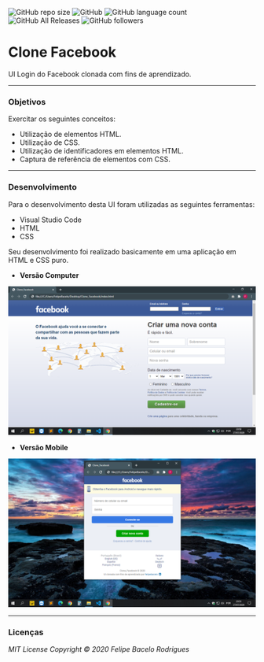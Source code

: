 ![GitHub repo size](https://img.shields.io/github/repo-size/felipebacelo/Clone_Facebook?style=for-the-badge)
![GitHub](https://img.shields.io/github/license/felipebacelo/Clone_Facebook?style=for-the-badge)
![GitHub language count](https://img.shields.io/github/languages/count/felipebacelo/Clone_Facebook?style=for-the-badge)
![GitHub All Releases](https://img.shields.io/github/downloads/felipebacelo/Clone_Facebook/total?style=for-the-badge)
![GitHub followers](https://img.shields.io/github/followers/felipebacelo?style=for-the-badge)

# Clone Facebook

UI Login do Facebook clonada com fins de aprendizado.
***
### Objetivos

Exercitar os seguintes conceitos:

* Utilização de elementos HTML.
* Utilização de CSS.
* Utilização de identificadores em elementos HTML.
* Captura de referência de elementos com CSS.
***
### Desenvolvimento

Para o desenvolvimento desta UI foram utilizadas as seguintes ferramentas:

* Visual Studio Code
* HTML
* CSS

Seu desenvolvimento foi realizado basicamente em uma aplicação em HTML e CSS puro.


* __Versão Computer__

![PRINT_COMPUTER](https://github.com/felipebacelo/Clone_Facebook/blob/master/images/printcomputer.png)

* __Versão Mobile__

![PRINT_MOBILE](https://github.com/felipebacelo/Clone_Facebook/blob/master/images/printmobile.png)

***
### Licenças

_MIT License_
_Copyright   ©   2020 Felipe Bacelo Rodrigues_
